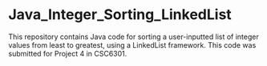 # Java_Integer_Sorting_LinkedList
This repository contains Java code for sorting a user-inputted list of integer values from least to greatest, using a LinkedList framework.  This code was submitted for Project 4 in CSC6301.

